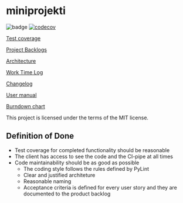 # miniprojekti

![badge](https://github.com/niilolehtonen/miniprojekti/workflows/CI/badge.svg) [![codecov](https://codecov.io/gh/niilolehtonen/miniprojekti/graph/badge.svg?token=I8U5XNKEMN)](https://codecov.io/gh/niilolehtonen/miniprojekti)

[Test coverage](https://app.codecov.io/gh/niilolehtonen/miniprojekti)

[Project Backlogs](https://docs.google.com/spreadsheets/d/11NJdegCoARZEY236nIOfY796KON3OBQSXL787PBoxgs/edit#gid=1285507819)

[Architecture](./docs/architecture.md)

[Work Time Log](./docs/worktimelog.md)

[Changelog](./docs/changelog.md)

[User manual](./docs/user_manual.md)

[Burndown chart](https://github.com/niilolehtonen/miniprojekti/blob/main/docs/images/burndouwn_chart2.png)

This project is licensed under the terms of the MIT license.

## Definition of Done
- Test coverage for completed functionality should be reasonable
- The client has access to see the code and the CI-pipe at all times
- Code maintainability should be as good as possible
  - The coding style follows the rules defined by PyLint
  - Clear and justified architeture
  - Reasonable naming
  - Acceptance criteria is defined for every user story and they are documented to the product backlog
